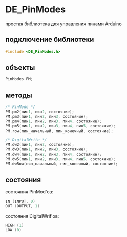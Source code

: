 # DE_PinModes
простая библиотека для управления пинами Arduino

## подключение библиотеки
```cpp
#include <DE_PinModes.h>
```
## объекты
```cpp
PinModes PM;
```
## методы
```cpp
/* PinMode */
PM.pm2(пин1, пин2, состояние);
PM.pm3(пин1, пин2, пин3, состояние);
PM.pm4(пин1, пин2, пин3, пин4, состояние);
PM.pm5(пин1, пин2, пин3, пин4, пин5, состояние);
PM.row(пин_начальный, пин_конечный, состояние);

/* DigitalWrite */
PM.dw2(пин1, пин2, состояние);
PM.dw3(пин1, пин2, пин3, состояние);
PM.dw4(пин1, пин2, пин3, пин4, состояние);
PM.dw5(пин1, пин2, пин3, пин4, пин5, состояние);
PM.dwRow(пин_начальный, пин_конечный, состояние);
```
## состояния
состояния PinMod'ов:
```cpp
IN (INPUT, 0)
OUT (OUTPUT, 1)
```
состояния DigitalWrit'ов:
```cpp
HIGH (1)
LOW (0)
```
